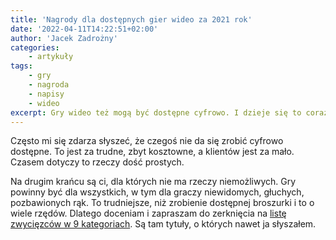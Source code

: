 ```yaml
---
title: 'Nagrody dla dostępnych gier wideo za 2021 rok'
date: '2022-04-11T14:22:51+02:00'
author: 'Jacek Zadrożny'
categories:
    - artykuły
tags:
    - gry
    - nagroda
    - napisy
    - wideo
excerpt: Gry wideo też mogą być dostępne cyfrowo. I dzieje się to coraz częściej. No i są nagrody dla najbardziej dostępnych gier.
---
```


Często mi się zdarza słyszeć, że czegoś nie da się zrobić cyfrowo dostępne. To jest za trudne, zbyt kosztowne, a klientów jest za mało. Czasem dotyczy to rzeczy dość prostych.

Na drugim krańcu są ci, dla których nie ma rzeczy niemożliwych. Gry powinny być dla wszystkich, w tym dla graczy niewidomych, głuchych, pozbawionych rąk. To trudniejsze, niż zrobienie dostępnej broszurki i to o wiele rzędów. Dlatego doceniam i zapraszam do zerknięcia na [listę zwycięzców w 9 kategoriach](https://www.ign.com/articles/the-accessibility-awards-2021-all-the-winners). Są tam tytuły, o których nawet ja słyszałem.
